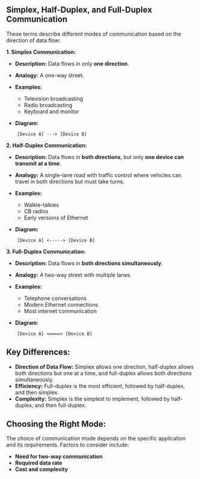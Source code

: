 ## Simplex, Half-Duplex, and Full-Duplex Communication

These terms describe different modes of communication based on the direction of data flow:

**1. Simplex Communication:**

*   **Description:** Data flows in only **one direction**. 
*   **Analogy:** A one-way street.
*   **Examples:**
    *   Television broadcasting
    *   Radio broadcasting
    *   Keyboard and monitor

*   **Diagram:**

```
    [Device A] ---> [Device B]
```

**2. Half-Duplex Communication:**

*   **Description:** Data flows in **both directions**, but only **one device can transmit at a time**. 
*   **Analogy:** A single-lane road with traffic control where vehicles can travel in both directions but must take turns.
*   **Examples:**
    *   Walkie-talkies
    *   CB radios
    *   Early versions of Ethernet

*   **Diagram:**

```
    [Device A] <-----> [Device B]
```

**3. Full-Duplex Communication:**

*   **Description:** Data flows in **both directions simultaneously**. 
*   **Analogy:** A two-way street with multiple lanes.
*   **Examples:**
    *   Telephone conversations
    *   Modern Ethernet connections
    *   Most internet communication

*   **Diagram:**

```
    [Device A] <====> [Device B]
```

## Key Differences:

*   **Direction of Data Flow:** Simplex allows one direction, half-duplex allows both directions but one at a time, and full-duplex allows both directions simultaneously.
*   **Efficiency:** Full-duplex is the most efficient, followed by half-duplex, and then simplex.
*   **Complexity:** Simplex is the simplest to implement, followed by half-duplex, and then full-duplex. 

## Choosing the Right Mode:

The choice of communication mode depends on the specific application and its requirements. Factors to consider include:

*   **Need for two-way communication**
*   **Required data rate**
*   **Cost and complexity** 
